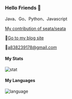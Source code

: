 ### Hello Friends 👋

Java、Go、Python、Javascript

[My contribution of seata/seata](https://github.com/seata/seata/pull/3949)

📃[Go to my blog site](https://blog.pressed.top)

📧a838239178@gmail.com

#### My Stats

![stat](https://github-readme-stats.vercel.app/api?username=838239178&show_icons=true)

#### My Languages

![language](https://github-readme-stats.vercel.app/api/top-langs?username=838239178&show_icons=true&locale=en&layout=compact)
